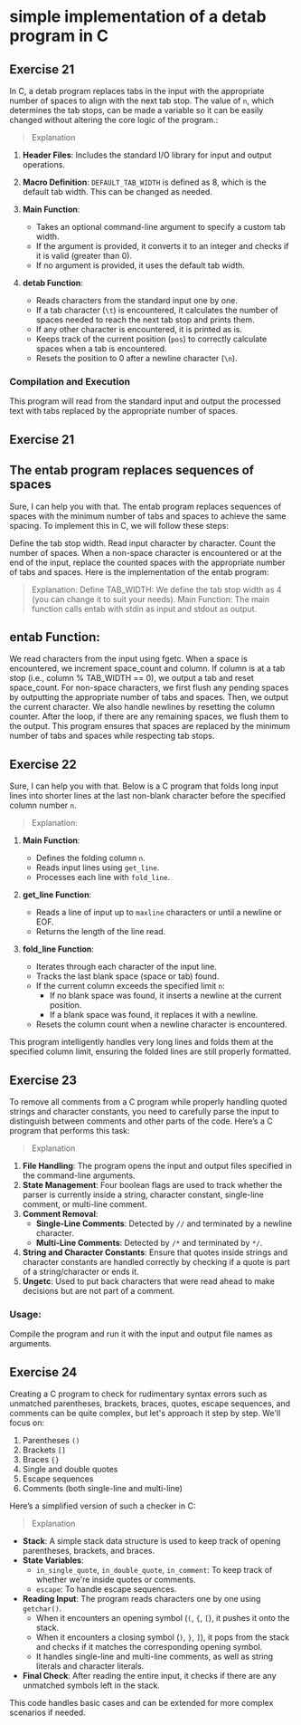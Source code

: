 # simple implementation of a detab program in C

## Exercise 21

In C, a detab program replaces tabs in the input with the appropriate number of spaces to align with the next tab stop. The value of `n`, which determines the tab stops, can be made a variable so it can be easily changed without altering the core logic of the program.:


> Explanation

1. **Header Files**: Includes the standard I/O library for input and output operations.

2. **Macro Definition**: `DEFAULT_TAB_WIDTH` is defined as 8, which is the default tab width. This can be changed as needed.

3. **Main Function**:
    - Takes an optional command-line argument to specify a custom tab width.
    - If the argument is provided, it converts it to an integer and checks if it is valid (greater than 0).
    - If no argument is provided, it uses the default tab width.

4. **detab Function**:
    - Reads characters from the standard input one by one.
    - If a tab character (`\t`) is encountered, it calculates the number of spaces needed to reach the next tab stop and prints them.
    - If any other character is encountered, it is printed as is.
    - Keeps track of the current position (`pos`) to correctly calculate spaces when a tab is encountered.
    - Resets the position to 0 after a newline character (`\n`).

### Compilation and Execution

This program will read from the standard input and output the processed text with tabs replaced by the appropriate number of spaces.


## Exercise 21

## The entab program replaces sequences of spaces 

Sure, I can help you with that. The entab program replaces sequences of spaces with the minimum number of tabs and spaces to achieve the same spacing. To implement this in C, we will follow these steps:

Define the tab stop width.
Read input character by character.
Count the number of spaces.
When a non-space character is encountered or at the end of the input, replace the counted spaces with the appropriate number of tabs and spaces.
Here is the implementation of the entab program:

> Explanation:
Define TAB_WIDTH: We define the tab stop width as 4 (you can change it to suit your needs).
Main Function: The main function calls entab with stdin as input and stdout as output.

## entab Function:

We read characters from the input using fgetc.
When a space is encountered, we increment space_count and column.
If column is at a tab stop (i.e., column % TAB_WIDTH == 0), we output a tab and reset space_count.
For non-space characters, we first flush any pending spaces by outputting the appropriate number of tabs and spaces. Then, we output the current character.
We also handle newlines by resetting the column counter.
After the loop, if there are any remaining spaces, we flush them to the output.
This program ensures that spaces are replaced by the minimum number of tabs and spaces while respecting tab stops.

## Exercise 22

Sure, I can help you with that. Below is a C program that folds long input lines into shorter lines at the last non-blank character before the specified column number `n`.


> Explanation:

1. **Main Function**: 
    - Defines the folding column `n`.
    - Reads input lines using `get_line`.
    - Processes each line with `fold_line`.

2. **get_line Function**: 
    - Reads a line of input up to `maxline` characters or until a newline or EOF.
    - Returns the length of the line read.

3. **fold_line Function**: 
    - Iterates through each character of the input line.
    - Tracks the last blank space (space or tab) found.
    - If the current column exceeds the specified limit `n`:
        - If no blank space was found, it inserts a newline at the current position.
        - If a blank space was found, it replaces it with a newline.
    - Resets the column count when a newline character is encountered.

This program intelligently handles very long lines and folds them at the specified column limit, ensuring the folded lines are still properly formatted.


## Exercise 23

To remove all comments from a C program while properly handling quoted strings and character constants, you need to carefully parse the input to distinguish between comments and other parts of the code. Here’s a C program that performs this task:


> Explanation

1. **File Handling**: The program opens the input and output files specified in the command-line arguments.
2. **State Management**: Four boolean flags are used to track whether the parser is currently inside a string, character constant, single-line comment, or multi-line comment.
3. **Comment Removal**:
   - **Single-Line Comments**: Detected by `//` and terminated by a newline character.
   - **Multi-Line Comments**: Detected by `/*` and terminated by `*/`.
4. **String and Character Constants**: Ensure that quotes inside strings and character constants are handled correctly by checking if a quote is part of a string/character or ends it.
5. **Ungetc**: Used to put back characters that were read ahead to make decisions but are not part of a comment.

### Usage:
Compile the program and run it with the input and output file names as arguments.

## Exercise 24

Creating a C program to check for rudimentary syntax errors such as unmatched parentheses, brackets, braces, quotes, escape sequences, and comments can be quite complex, but let's approach it step by step. We'll focus on:

1. Parentheses `()`
2. Brackets `[]`
3. Braces `{}`
4. Single and double quotes
5. Escape sequences
6. Comments (both single-line and multi-line)

Here’s a simplified version of such a checker in C:

> Explanation

- **Stack**: A simple stack data structure is used to keep track of opening parentheses, brackets, and braces.
- **State Variables**:
  - `in_single_quote`, `in_double_quote`, `in_comment`: To keep track of whether we're inside quotes or comments.
  - `escape`: To handle escape sequences.
- **Reading Input**: The program reads characters one by one using `getchar()`.
  - When it encounters an opening symbol (`(`, `{`, `[`), it pushes it onto the stack.
  - When it encounters a closing symbol (`)`, `}`, `]`), it pops from the stack and checks if it matches the corresponding opening symbol.
  - It handles single-line and multi-line comments, as well as string literals and character literals.
- **Final Check**: After reading the entire input, it checks if there are any unmatched symbols left in the stack.

This code handles basic cases and can be extended for more complex scenarios if needed.